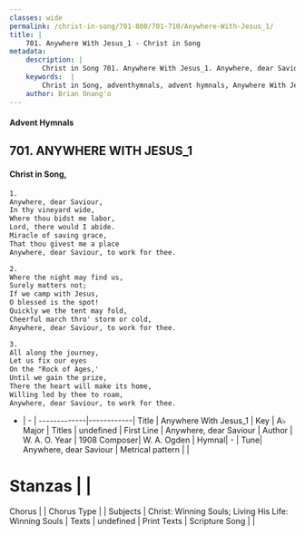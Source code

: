 ```yaml
---
classes: wide
permalink: /christ-in-song/701-800/701-710/Anywhere-With-Jesus_1/
title: |
    701. Anywhere With Jesus_1 - Christ in Song
metadata:
    description: |
        Christ in Song 701. Anywhere With Jesus_1. Anywhere, dear Saviour, In thy vineyard wide, Where thou bidst me labor, Lord, there would I abide. Miracle of saving grace, That thou givest me a place Anywhere, dear Saviour, to work for thee.
    keywords:  |
        Christ in Song, adventhymnals, advent hymnals, Anywhere With Jesus_1, Anywhere, dear Saviour. 
    author: Brian Onang'o
---
```


#### Advent Hymnals
## 701. ANYWHERE WITH JESUS_1
####  Christ in Song,

```txt
1.
Anywhere, dear Saviour,
In thy vineyard wide,
Where thou bidst me labor,
Lord, there would I abide.
Miracle of saving grace,
That thou givest me a place
Anywhere, dear Saviour, to work for thee.

2.
Where the night may find us,
Surely matters not;
If we camp with Jesus,
O blessed is the spot!
Quickly we the tent may fold,
Cheerful march thro' storm or cold,
Anywhere, dear Saviour, to work for thee.

3.
All along the journey,
Let us fix our eyes
On the "Rock of Ages,'
Until we gain the prize,
There the heart will make its home,
Willing led by thee to roam,
Anywhere, dear Saviour, to work for thee.

```

- |   -  |
-------------|------------|
Title | Anywhere With Jesus_1 |
Key | A♭ Major |
Titles | undefined |
First Line | Anywhere, dear Saviour |
Author | W. A. O. 
Year | 1908
Composer| W. A. Ogden |
Hymnal|  - |
Tune| Anywhere, dear Saviour |
Metrical pattern | |
# Stanzas |  |
Chorus |  |
Chorus Type |  |
Subjects | Christ: Winning Souls; Living His Life: Winning Souls |
Texts | undefined |
Print Texts | 
Scripture Song |  |
    
